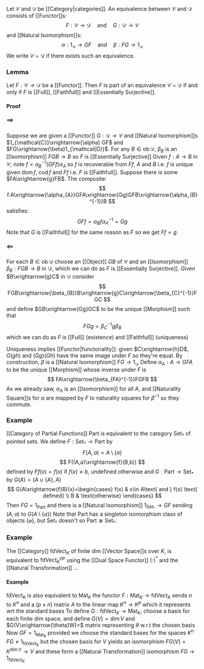 Let $\mathcal{C}$ and $\mathcal{D}$ be [[Category|categories]].
An equivalence between $\mathcal{C}$ and $\mathcal{D}$ consists of [[Functor]]s:
$$
F:\mathcal{C}\to \mathcal{D}\quad %quad
\text{and}\quad %quad
G:\mathcal{D}\to \mathcal{C}
$$
and [[Natural Isomorphism]]s:
$$
\alpha:1_{\mathcal{C}}\to GF\quad %quad
 \text{and}\quad %quad
\beta:FG\to 1_{\mathcal{D}}
$$
We write $\mathcal{C}\simeq \mathcal{D}$ if there exists such an equivalence.

### Lemma
Let $F:\mathcal{C}\to \mathcal{D}$ be a [[Functor]].
Then $F$ is part of an equivalence $\mathcal{C}\simeq \mathcal{D}$ 
if and only if
$F$ is [[Full]], [[Faithfull]] and [[Essentially Surjective]].
#### Proof
##### $\implies$
Suppose we are given a [[Functor]] $G:\mathcal{D}\to \mathcal{C}$ 
and [[Natural Isomorphism]]s $1_{\mathcal{C}}\xrightarrow{\alpha} GF$ and $FG\xrightarrow{\beta}1_{\mathcal{D}}$.
For any $B\in \operatorname{ob}\mathcal{D}$, 
$\beta_{B}$ is an [[Isomorphism]] $FGB\to B$ 
so $F$ is [[Essentially Surjective]]
Given $f:A\to B$ in $\mathcal{C}$, note $f=\alpha_{B}^{-1}(GFf)\alpha_{A}$ 
so $f$ is recoverable from $Ff$, $A$ and $B$
i.e. $f$ is unique given $\operatorname{dom}f$, $\operatorname{cod}f$ and $Ff$
i.e. $F$ is [[Faithfull]].
Suppose there is some $FA\xrightarrow{g}FB$.
The composite:
$$
f:A\xrightarrow{\alpha_{A}}GFA\xrightarrow{Gg}GFB\xrightarrow{\alpha_{B}^{-1}}B
$$
satisfies:
$$
GFf=\alpha_{B}f\alpha_{A}^{-1}=Gg
$$
Note that $G$ is [[Faithfull]] for the same reason as $F$ 
so we get $Ff=g$. 
##### $\impliedby$
For each $B\in \operatorname{ob}\mathcal{D}$ choose an [[Object]] $GB$ of $\mathcal{C}$ 
and an [[Isomorphism]] $\beta_{B}:FGB\to B$ in $\mathcal{D}$, 
which we can do as $F$ is [[Essentially Surjective]].
Given $B\xrightarrow{g}C$ in $\mathcal{D}$ consider
$$
FGB\xrightarrow{\beta_{B}}B\xrightarrow{g}C\xrightarrow{\beta_{C}^{-1}}FGC
$$
and define $GB\xrightarrow{Gg}GC$ to be the unique [[Morphism]] such that
$$
FGg=\beta_{C}^{-1}g\beta_{B}
$$
which we can do as $F$ is [[Full]] (existence) and [[Faithfull]] (uniqueness)

Uniqueness implies [[Functor|functoriality]]: 
given $C\xrightarrow{h}D$, $G(gh)$ and $(Gg)(Gh)$ have the same image under $F$
so they're equal.
By construction, $\beta$ is a [[Natural Isomorphism]] $FG\to 1_{\mathcal{D}}$
Define $\alpha_{A}:A\to GFA$ to be the unique [[Morphism]]
whose inverse under $F$ is 
$$
FA\xrightarrow{\beta_{FA}^{-1}}FGFB
$$
As we already saw, $\alpha_{A}$ is an [[Isomorphism]] for all $A$, 
and [[Naturality Square]]s for $\alpha$ are mapped by $F$ 
to naturality squares for $\beta ^{-1}$ so they commute.
 
### Example
[[Category of Partial Functions]] $\mathrm{Part}$ is equivalent to 
the category $\mathrm{Set}_{*}$ of pointed sets.
We define $F:\mathrm{Set}_{*}\to \mathrm{Part}$ by
$$
F(A,a)=A\setminus \{ a \} 
$$
$$
F((A,a)\xrightarrow{f}(B,b))
$$
defined by $Ff(x)=f(x)$ if $f(x)\neq b$, undefined otherwise
and $G:\mathrm{Part}\to \mathrm{Set}_{*}$ by $G(A)=(A\cup \{ A \},A)$
$$
G(A\xrightarrow{f}B)(x)=\begin{cases}
f(x) & x\in A\text{ and } f(x) \text{ defined} \\
B  & \text{otherwise}
\end{cases}
$$
Then $FG=1_{\mathrm{Part}}$ and there is a [[Natural Isomorphism]] $1_{\mathrm{Set_{*}}}\to GF$ 
sending $(A,a)$ to $G(A\setminus \{ a \})$
Note that $\mathrm{Part}$ has a singleton isomorphism class of objects $\{ \varnothing \}$, 
but $\mathrm{Set}_{*}$ doesn't so $\mathrm{Part}\not\cong \mathrm{Set}_{*}$.

### Example
The [[Category]] $\mathrm{fdVect}_{K}$ of finite dim [[Vector Space]]s over $K$,
is equivalent to $\mathrm{fdVect}_{K}^{op}$ using the [[Dual Space Functor]] $(\cdot)^{*}$ and the [[Natural Transformation]] ...
#### Example
$\mathrm{fdVect}_{K}$ is also equivalent to $\mathrm{Mat}_{K}$ 
the functor $F:\mathrm{Mat}_{K}\to \mathrm{fdVect}_{K}$ sends $n$ to $K^{n}$ 
and a $(p\times n)$ matrix $A$ to the linear map $K^{n}\to K^{p}$ 
which it represents wrt the standard bases
To define $G:\mathrm{fdVect}_{K}\to \mathrm{Mat}_{K}$, choose a basis for each finite dim space,
and define $G(V)=\dim V$ and $G(V\xrightarrow{\theta}W)=$ matrix representing $\theta$ w.r.t the chosen basis
Now $GF=1_{\mathrm{Mat}_{K}}$ provided we choose the standard bases for the spaces $K^{n}$
$FG\neq 1_{\mathrm{fdVect}_{K}}$ but the chosen basis for $V$ yields an isomorphism $FG(V)=K^{\dim V}\to V$
and these form a [[Natural Transformation]] isomorphism $FG\to 1_{\mathrm{fdVect}_{K}}$
